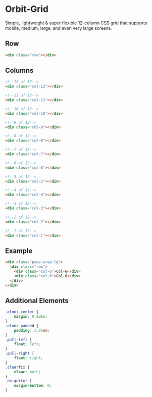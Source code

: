 Orbit-Grid
==========

Simple, lightweight & super flexible 12-column CSS grid that supports mobile, medium, large, and even very large screens.

## Row

```html
<div class="row"></div>
```

## Columns

```html
<!--12 of 12-->
<div class="col-12"></div>

<!--11 of 12-->
<div class="col-11"></div>

<!--10 of 12-->
<div class="col-10"></div>

<!--9 of 12-->
<div class="col-9"></div>

<!--8 of 12-->
<div class="col-8"></div>

<!--7 of 12-->
<div class="col-7"></div>

<!--6 of 12-->
<div class="col-6"></div>

<!--5 of 12-->
<div class="col-5"></div>

<!--4 of 12-->
<div class="col-4"></div>

<!--3 of 12-->
<div class="col-3"></div>

<!--2 of 12-->
<div class="col-2"></div>

<!--1 of 12-->
<div class="col-1"></div>
```

## Example

```html
<div class="page-wrap-lg">
  <div class="row">
    <div class="col-6">Col-6</div>
    <div class="col-6">Col-6</div>
  </div>
</div>
```

## Additional Elements

```css
.elmnt-center {
    margin: 0 auto;
}
.elmnt-padded {
    padding: 1.25em;
}
.pull-left {
    float: left;
}
.pull-right {
    float: right;
}
.clearfix {
    clear: both;
}
.no-gutter {
    margin-bottom: 0;
}
```
